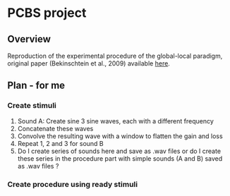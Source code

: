 # PCBS project

## Overview

Reproduction of the experimental procedure of the global-local paradigm, original paper (Bekinschtein et al., 2009) available [here](doi.org/10.1073/pnas.0809667106).

## Plan - for me

### Create stimuli

1. Sound A: Create sine 3 sine waves, each with a different frequency
2. Concatenate these waves
3. Convolve the resulting wave with a window to flatten the gain and loss
4. Repeat 1, 2 and 3 for sound B
5. Do I create series of sounds here and save as .wav files or do I create these series in the procedure part with simple sounds (A and B) saved as .wav files ?

### Create procedure using ready stimuli
